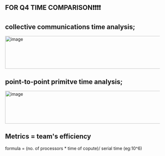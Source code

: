 FOR Q4 TIME COMPARISON❗❗❗❗
-


collective communications time analysis;
-
<img width="824" height="107" alt="image" src="https://github.com/user-attachments/assets/ab559c9a-90da-44ee-a187-c6bd5823233f" />


point-to-point primitve time analysis;
-

<img width="824" height="107" alt="image" src="https://github.com/user-attachments/assets/c0967e7f-e20e-4f1d-8e4e-aada97d3f429" />

<have to work>


Metrics = team's efficiency
-


formula = (no. of processors * time of copute)/ serial time (eg:10^6)
